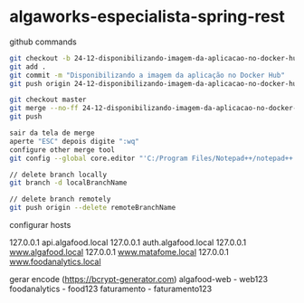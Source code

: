 # algaworks-especialista-spring-rest

github commands

```bash
git checkout -b 24-12-disponibilizando-imagem-da-aplicacao-no-docker-hub
git add .
git commit -m "Disponibilizando a imagem da aplicação no Docker Hub"
git push origin 24-12-disponibilizando-imagem-da-aplicacao-no-docker-hub

git checkout master
git merge --no-ff 24-12-disponibilizando-imagem-da-aplicacao-no-docker-hub
git push

sair da tela de merge
aperte "ESC" depois digite ":wq"
configure other merge tool
git config --global core.editor "'C:/Program Files/Notepad++/notepad++.exe' -multiInst -notabbar -nosession -noPlugin"

// delete branch locally
git branch -d localBranchName

// delete branch remotely
git push origin --delete remoteBranchName
```

configurar hosts

127.0.0.1       api.algafood.local
127.0.0.1       auth.algafood.local
127.0.0.1       www.algafood.local
127.0.0.1       www.matafome.local
127.0.0.1       www.foodanalytics.local

gerar encode (https://bcrypt-generator.com)
algafood-web - web123
foodanalytics - food123
faturamento - faturamento123